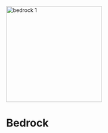 <img width="256" height="256" alt="bedrock 1" src="https://github.com/user-attachments/assets/04cf48f9-ed9b-4e76-a746-f97b2236e411" />

# Bedrock
